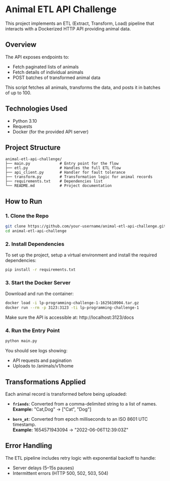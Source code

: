 # Animal ETL API Challenge

This project implements an ETL (Extract, Transform, Load) pipeline that interacts with a Dockerized HTTP API providing animal data.

## Overview

The API exposes endpoints to:
- Fetch paginated lists of animals
- Fetch details of individual animals
- POST batches of transformed animal data

This script fetches all animals, transforms the data, and posts it in batches of up to 100.

## Technologies Used

- Python 3.10
- Requests
- Docker (for the provided API server)

## Project Structure

```
animal-etl-api-challenge/
├── main.py             # Entry point for the flow
├── etl.py              # Handles the full ETL flow
├── api_client.py       # Handler for fault tolerance
├── transform.py        # Transformation logic for animal records
├── requirements.txt    # Dependencies list
└── README.md           # Project documentation
```

## How to Run

### 1. Clone the Repo

```bash
git clone https://github.com/your-username/animal-etl-api-challenge.git
cd animal-etl-api-challenge
```

### 2. Install Dependencies

To set up the project, setup a virtual environment and install the required dependencies:

```bash
pip install -r requirements.txt
```

### 3. Start the Docker Server

Download and run the container:

```bash
docker load -i lp-programming-challenge-1-1625610904.tar.gz
docker run --rm -p 3123:3123 -ti lp-programming-challenge-1
```

Make sure the API is accessible at:
http://localhost:3123/docs

### 4. Run the Entry Point

```bash
python main.py
```

You should see logs showing:
- API requests and pagination
- Uploads to /animals/v1/home

## Transformations Applied

Each animal record is transformed before being uploaded:

- **`friends`**: Converted from a comma-delimited string to a list of names.  
  **Example:** "Cat,Dog" → ["Cat", "Dog"]

- **`born_at`**: Converted from epoch milliseconds to an ISO 8601 UTC timestamp.  
  **Example:** 1654571943094 → "2022-06-06T12:39:03Z"

## Error Handling

The ETL pipeline includes retry logic with exponential backoff to handle:
- Server delays (5–15s pauses)
- Intermittent errors (HTTP 500, 502, 503, 504)
